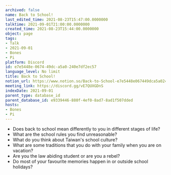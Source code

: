 ```yaml
---
archived: false
name: Back to School!
last_edited_time: 2021-08-23T15:47:00.0000000
talktime: 2021-09-01T21:00:00.0000000
created_time: 2021-08-23T15:44:00.0000000
object: page
tags:
- Talk
- 2021-09-01
- Bones
- Pi
platform: Discord
id: e7e5448e-0674-49dc-a5a0-240e7df2ec57
language_level: No limit
title: Back to School!
notion_url: https://www.notion.so/Back-to-School-e7e5448e067449dca5a0240e7df2ec57
meeting_link: https://discord.gg/vE7QUXGDnS
indexDate: 2021-09-01
parent_type: database_id
parent_database_id: e9339446-880f-4ef0-8ad7-8ad1f507dded
hosts:
- Bones
- Pi
---
```


   - Does back to school mean differently to you in different stages of life?
   - What are the school rules you find unreasonable?
   - What do you think about Taiwan's school culture?
   - What are some traditions that you do with your family when you are on vacation?
   - Are you the law abiding student or are you a rebel?
   - Do most of your favourite memories happen in or outside school holidays?








